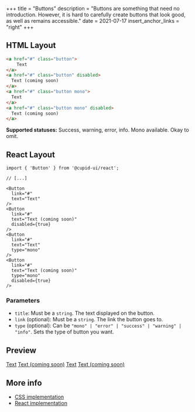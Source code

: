 +++
title = "Buttons"
description = "Buttons are something that need no introduction. However, it is hard to carefully create buttons that look good, as well as remains accessible."
date = 2021-07-17
insert_anchor_links = "right"
+++

## HTML Layout
```html
<a href="#" class="button">
    Text
</a>
<a href="#" class="button" disabled>
  Text (coming soon)
</a>
<a href="#" class="button mono">
  Text
</a>
<a href="#" class="button mono" disabled>
  Text (coming soon)
</a>
```

**Supported statuses:** Success, warning, error, info. Mono available. Okay to omit.

## React Layout
```tsx
import { 'Button' } from '@cupid-ui/react';

// [...]

<Button
  link="#"
  text="Text"
/>
<Button
  link="#"
  text="Text (coming soon)"
  disabled={true}
/>
<Button
  link="#"
  text="Text"
  type="mono"
/>
<Button
  link="#"
  text="Text (coming soon)"
  type="mono"
  disabled={true}
/>
```

### Parameters
- `title`: Must be a `string`. The text displayed on the button.
- `link` (optional): Must be a `string`. The link the button goes to.
- `type` (optional): Can be `"mono" | "error" | "success" | "warning" | "info"`. Sets the type of button you want.

## Preview
<a href="#" class="button">Text</a>
<a href="#" class="button" disabled>Text (coming soon)</a>
<a href="#" class="button mono">Text</a>
<a href="#" class="button mono" disabled>Text (coming soon)</a>

## More info
- [CSS implementation](https://github.com/designbylunar/cupid/blob/main/css/src/interaction/button.css)
- [React implementation](https://github.com/designbylunar/cupid/blob/main/react/src/components/interaction/button.tsx)

